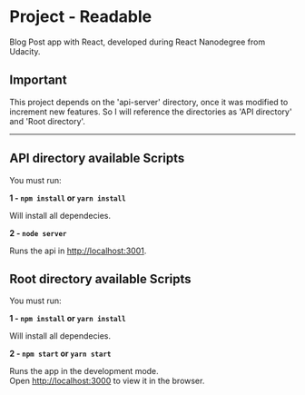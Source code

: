 # Project - Readable
Blog Post app with React, developed during React Nanodegree from Udacity.

## Important

This project depends on the 'api-server' directory, once it was modified to increment new features. So I will reference the directories as 'API directory' and 'Root directory'.

***

## API directory available Scripts

You must run:

**1 - `npm install` or `yarn install`**

Will install all dependecies.

**2 - `node server`**

Runs the api in [http://localhost:3001](http://localhost:3001).

## Root directory available Scripts

You must run:

**1 - `npm install` or `yarn install`**

Will install all dependecies.

**2 - `npm start` or `yarn start`**

Runs the app in the development mode.<br>
Open [http://localhost:3000](http://localhost:3000) to view it in the browser.